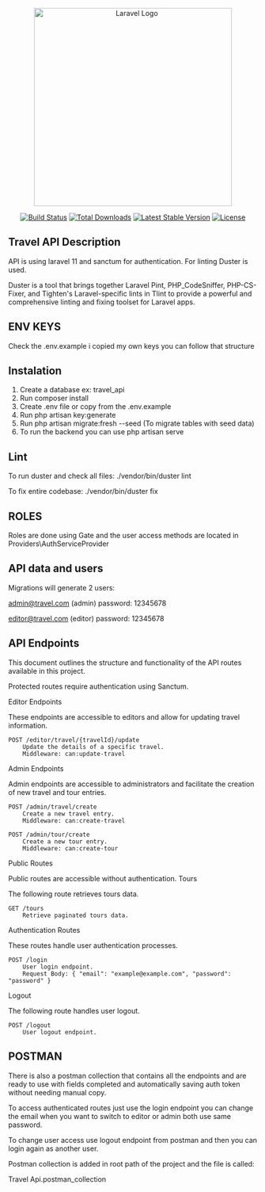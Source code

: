 <p align="center"><a href="https://laravel.com" target="_blank"><img src="https://raw.githubusercontent.com/laravel/art/master/logo-lockup/5%20SVG/2%20CMYK/1%20Full%20Color/laravel-logolockup-cmyk-red.svg" width="400" alt="Laravel Logo"></a></p>

<p align="center">
<a href="https://github.com/laravel/framework/actions"><img src="https://github.com/laravel/framework/workflows/tests/badge.svg" alt="Build Status"></a>
<a href="https://packagist.org/packages/laravel/framework"><img src="https://img.shields.io/packagist/dt/laravel/framework" alt="Total Downloads"></a>
<a href="https://packagist.org/packages/laravel/framework"><img src="https://img.shields.io/packagist/v/laravel/framework" alt="Latest Stable Version"></a>
<a href="https://packagist.org/packages/laravel/framework"><img src="https://img.shields.io/packagist/l/laravel/framework" alt="License"></a>
</p>

## Travel API Description

API is using laravel 11 and sanctum for authentication.
For linting Duster is used.

Duster is a tool that brings together Laravel Pint, PHP_CodeSniffer, PHP-CS-Fixer, and Tighten's Laravel-specific lints in Tlint to provide a powerful and comprehensive linting and fixing toolset for Laravel apps.

## ENV KEYS
Check the .env.example i copied my own keys you can follow that structure

## Instalation

1. Create a database ex: travel_api
2. Run composer install
3. Create .env file or copy from the .env.example
4. Run php artisan key:generate
5. Run php artisan migrate:fresh --seed (To migrate tables with seed data)
6. To run the backend you can use php artisan serve

## Lint
To run duster and check all files: ./vendor/bin/duster lint 
<!--  -->
To fix entire codebase: ./vendor/bin/duster fix

## ROLES
Roles are done using Gate and the user access methods are located in Providers\AuthServiceProvider

## API data and users
Migrations will generate 2 users:

admin@travel.com (admin) password: 12345678

editor@travel.com (editor) password: 12345678

## API Endpoints
This document outlines the structure and functionality of the API routes available in this project.


Protected routes require authentication using Sanctum.

Editor Endpoints

These endpoints are accessible to editors and allow for updating travel information.

    POST /editor/travel/{travelId}/update
        Update the details of a specific travel.
        Middleware: can:update-travel

Admin Endpoints

Admin endpoints are accessible to administrators and facilitate the creation of new travel and tour entries.

    POST /admin/travel/create
        Create a new travel entry.
        Middleware: can:create-travel

    POST /admin/tour/create
        Create a new tour entry.
        Middleware: can:create-tour

Public Routes

Public routes are accessible without authentication.
Tours

The following route retrieves tours data.

    GET /tours
        Retrieve paginated tours data.

Authentication Routes

These routes handle user authentication processes.

    POST /login
        User login endpoint.
        Request Body: { "email": "example@example.com", "password": "password" }

Logout

The following route handles user logout.

    POST /logout
        User logout endpoint.


## POSTMAN 
There is also a postman collection that contains all the endpoints and are ready to use with fields completed and automatically saving auth token without needing manual copy.

To access authenticated routes just use the login endpoint you can change the email when you want to switch to editor or admin both use same password.

To change user access use logout endpoint from postman and then you can login again as another user.

Postman collection is added in root path of the project and the file is called:

Travel Api.postman_collection